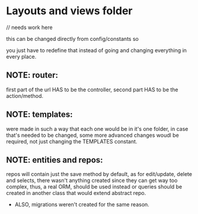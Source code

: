 # Layouts and views folder
// needs work here 

this can be changed directly from config/constants so 

you just have to redefine that instead of going and changing everything in every place.
 
 NOTE: router:
 - 
 first part of the url HAS to be the controller, second part HAS to be the action/method.
 
 NOTE: templates:
  - 
  were made in such a way that each one would be in it's one folder, in 
 case that's needed to be changed, some more advanced changes woudl be required,
 not just changing the TEMPLATES constant.
 
 NOTE: entities and repos:
  - 
  repos will contain just the save method by default, as for edit/update, delete and selects,
  there wasn't anything created since they can get way too complex, thus, a real ORM,
  should be used instead or queries should be created in another class that would
  extend abstract repo.
  - ALSO, migrations weren't created for the same reason.